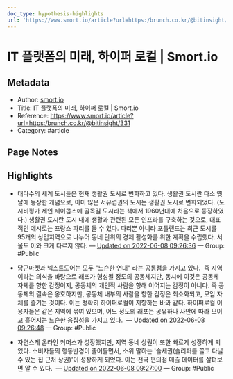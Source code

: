 ```yaml
---
doc_type: hypothesis-highlights
url: 'https://www.smort.io/article?url=https:/brunch.co.kr/@bitinsight/331'
---
```


# IT 플랫폼의 미래, 하이퍼 로컬 | Smort.io

## Metadata
- Author: [smort.io]()
- Title: IT 플랫폼의 미래, 하이퍼 로컬 | Smort.io
- Reference: https://www.smort.io/article?url=https:/brunch.co.kr/@bitinsight/331
- Category: #article

## Page Notes
## Highlights
- 대다수의 세계 도시들은 현재 생활권 도시로 변화하고 있다. 생활권 도시란 다소 옛날에 등장한 개념으로, 이미 많은 서유럽권의 도시는 생활권 도시로 변화되었다. (도시비평가 제인 제이콥스에 골목길 도시라는 책에서 1960년대에 처음으로 등장하였다.) 생활권 도시란 도시 내에 생활과 관련된 모든 인프라를 구축하는 것으로, 대표적인 예시로는 프랑스 파리를 들 수 있다. 파리뿐 아니라 포틀랜드는 최근 도시를 95개의 상업지역으로 나누어 동네 단위의 경제 활성화를 위한 계획을 수립했다. 서울도 이와 크게 다르지 않다. — [Updated on 2022-06-08 09:26:36](https://hyp.is/qB-nNubBEeylvQ_itBneNg/www.smort.io/article?url=https:/brunch.co.kr/@bitinsight/331) — Group: #Public

- 당근마켓과 넥스트도어는 모두 "느슨한 연대" 라는 공통점을 가지고 있다.  즉 지역이라는 의식을 바탕으로 래포가 형성될 정도의 공동체지만, 동시에 이것은 공동체 자체를 향한 감정이지, 공동체의 개인적 사람을 향해 이어지는 감정이 아니다. 즉 공동체의 결속은 옹호하지만, 공동체 내부의 사람을 향한 감정은 최소화되고, 모임 자체를 즐기는 것이다. 이는 정확히 하이퍼로컬이 지향하는 바와 같다. 하이퍼로컬 이용자들은 같은 지역에 묶여 있으며, 어느 정도의 래포는 공유하나 사안에 따라 모이고 흩어지는 느슨한 응집성을 가지고 있다.  — [Updated on 2022-06-08 09:26:48](https://hyp.is/rz9gkubBEey5Lcur-ASkXQ/www.smort.io/article?url=https:/brunch.co.kr/@bitinsight/331) — Group: #Public

- 자연스레 온라인 커머스가 성장했지만, 지역 동네 상권이 또한 빠르게 성장하게 되었다. 소비자들의 행동반경이 줄어들면서, 소위 말하는 '슬세권(슬리퍼를 끌고 다닐 수 있는 집 근처 상권)'이 성장하게 되었다. 이는 전국 편의점 매출 데이터를 살펴보면 알 수 있다.  — [Updated on 2022-06-08 09:27:00](https://hyp.is/tmo6kObBEey76FdFZkZmmQ/www.smort.io/article?url=https:/brunch.co.kr/@bitinsight/331) — Group: #Public



